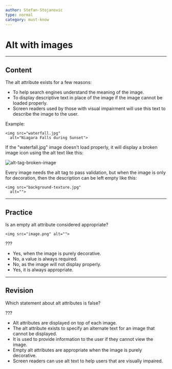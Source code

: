```yaml
---
author: Stefan-Stojanovic
type: normal
category: must-know
---
```


# Alt with images


---

## Content

The alt attribute exists for a few reasons: 

- To help search engines understand the meaning of the image.
- To display descriptive text in place of the image if the image cannot be loaded properly. 
- Screen readers used by those with visual impairment will use this text to describe the image to the user. 

Example:

```plain-text
<img src="waterfall.jpg"
  alt="Niagara Falls during Sunset">
```

If the "waterfall.jpg" image doesn't load properly, it will display a broken image icon using the alt text like this: 

![alt-tag-broken-image](https://img.enkipro.com/18bdae1aa121adc7a9eb19c013e331d4.png)

Every image needs the alt tag to pass validation, but when the image is only for decoration, then the description can be left empty like this:

```plain-text
<img src="background-texture.jpg"
  alt="">
```


---

## Practice

Is an empty alt attribute considered appropriate?

```plain-text
<img src="image.png" alt="">
```

???

- Yes, when the image is purely decorative.
- No, a value is always required.
- No, as the image will not display properly.
- Yes, it is always appropriate.


---

## Revision

Which statement about alt attributes is false?

???

- Alt attributes are displayed on top of each image.
- The alt attribute exists to specify an alternate text for an image that cannot be displayed.
- It is used to provide information to the user if they cannot view the image.
- Empty alt attributes are appropriate when the image is purely decorative.
- Screen readers can use alt text to help users that are visually impaired.
